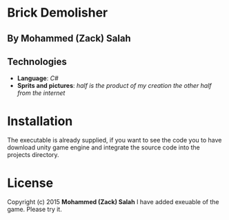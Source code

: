# Brick Demolisher
## By Mohammed (Zack) Salah
## Technologies

   * **Language**: *C#*
   * **Sprits and pictures**: *half is the product of my creation the other half from the internet*

# Installation

The executable is already supplied, if you want to see the code you to have download unity game engine and integrate the source code into the projects directory.

# License
Copyright (c) 2015 **Mohammed (Zack) Salah**
I have added exeuable of the game. Please try it.
